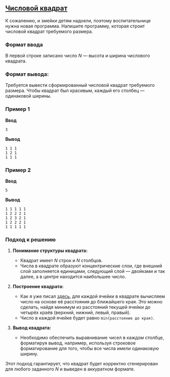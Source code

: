 ## [Числовой квадрат](../../../solutions/2.4/24_s.py)

К сожалению, и змейки детям надоели, поэтому воспитательнице нужна новая программа. Напишите программу, которая строит числовой квадрат требуемого размера.

### Формат ввода

В первой строке записано число $N$ — высота и ширина числового квадрата.

### Формат вывода:

Требуется вывести сформированный числовой квадрат требуемого размера.
Чтобы квадрат был красивым, каждый его столбец — одинаковой ширины.

### Пример 1

**Ввод**
```plaintext
3
```

**Вывод**
```plaintext
1 1 1
1 2 1
1 1 1
```

### Пример 2

**Ввод**
```plaintext
5
```

**Вывод**
```plaintext
1 1 1 1 1
1 2 2 2 1
1 2 3 2 1
1 2 2 2 1
1 1 1 1 1
```

### Подход к решению

1. **Понимание структуры квадрата:**
   - Квадрат имеет $N$ строк и $N$ столбцов.
   - Числа в квадрате образуют концентрические слои, где внешний слой заполняется единицами, следующий слой — двойками и так далее, а в центре находится наибольшее число.

2. **Построение квадрата:**
   - Как я уже писал [здесь](https://t.me/handbook_python/11/32431), для каждой ячейки в квадрате вычисляем число на основе её расстояния до ближайшего края. Это можно сделать, найдя минимум из расстояний текущей ячейки до четырёх краёв (верхний, нижний, левый, правый).
   - Число в каждой ячейке будет равно `min(расстояние до края)`. 

3. **Вывод квадрата:**
   - Необходимо обеспечить выравнивание чисел в каждом столбце, форматируя вывод, например, используя строковое форматирование для того, чтобы все числа имели одинаковую ширину.

Этот подход гарантирует, что квадрат будет корректно сгенерирован для любого заданного $N$ и выведен в аккуратном формате.